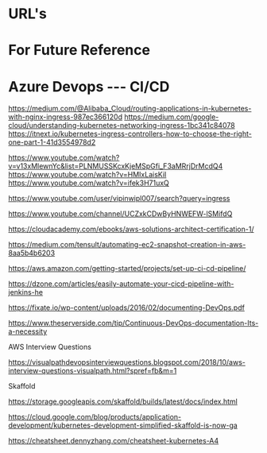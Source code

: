# URL's
For Future Reference
==============================================
Azure Devops --- CI/CD
==============================================


https://medium.com/@Alibaba_Cloud/routing-applications-in-kubernetes-with-nginx-ingress-987ec366120d
https://medium.com/google-cloud/understanding-kubernetes-networking-ingress-1bc341c84078
https://itnext.io/kubernetes-ingress-controllers-how-to-choose-the-right-one-part-1-41d3554978d2


https://www.youtube.com/watch?v=v13xMlewnYc&list=PLNMUSSKcxKjeMSpGfi_F3aMRrjDrMcdQ4
https://www.youtube.com/watch?v=HMIxLaisKiI
https://www.youtube.com/watch?v=ifek3H71uxQ


https://www.youtube.com/user/vipinwipl007/search?query=ingress



https://www.youtube.com/channel/UCZxkCDwByHNWEFW-lSMifdQ


https://cloudacademy.com/ebooks/aws-solutions-architect-certification-1/

https://medium.com/tensult/automating-ec2-snapshot-creation-in-aws-8aa5b4b6203

https://aws.amazon.com/getting-started/projects/set-up-ci-cd-pipeline/

https://dzone.com/articles/easily-automate-your-cicd-pipeline-with-jenkins-he

https://fixate.io/wp-content/uploads/2016/02/documenting-DevOps.pdf

https://www.theserverside.com/tip/Continuous-DevOps-documentation-Its-a-necessity

AWS Interview Questions

https://visualpathdevopsinterviewquestions.blogspot.com/2018/10/aws-interview-questions-visualpath.html?spref=fb&m=1




Skaffold

https://storage.googleapis.com/skaffold/builds/latest/docs/index.html

https://cloud.google.com/blog/products/application-development/kubernetes-development-simplified-skaffold-is-now-ga

https://cheatsheet.dennyzhang.com/cheatsheet-kubernetes-A4
